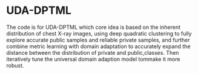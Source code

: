 # UDA-DPTML
The code is for UDA-DPTML which core idea is based on the inherent distribution of chest X-ray images, using deep quadratic clustering to fully explore accurate public samples and reliable private samples, and further combine metric learning with domain adaptation to accurately expand the distance between the distribution of private and public,classes. Then iteratively tune the universal domain adaption model tommake it more robust.
